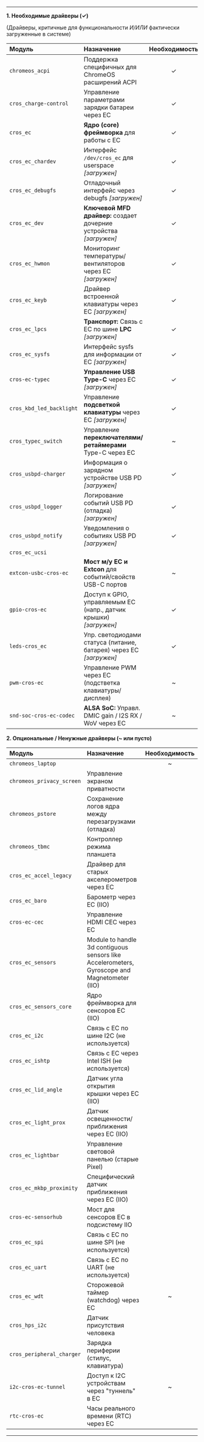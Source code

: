 
---

**1. Необходимые драйверы (✓)**

(Драйверы, критичные для функциональности *И/ИЛИ* фактически загруженные в системе)

| Модуль                   | Назначение                                                         | Необходимость |
| :----------------------- | :----------------------------------------------------------------- | :-----------: |
| `chromeos_acpi`          | Поддержка специфичных для ChromeOS расширений ACPI                 |       ✓       |
| `cros_charge-control`    | Управление параметрами зарядки батареи через EC                    |       ✓       |
| `cros_ec`                | **Ядро (core) фреймворка** для работы с EC                         |       ✓       |
| `cros_ec_chardev`        | Интерфейс `/dev/cros_ec` для userspace _[загружен]_                |       ✓       |
| `cros_ec_debugfs`        | Отладочный интерфейс через debugfs _[загружен]_                    |       ✓       |
| `cros_ec_dev`            | **Ключевой MFD драйвер:** создает дочерние устройства _[загружен]_ |       ✓       |
| `cros_ec_hwmon`          | Мониторинг температуры/вентиляторов через EC _[загружен]_          |       ✓       |
| `cros_ec_keyb`           | Драйвер встроенной клавиатуры через EC _[загружен]_                |       ✓       |
| `cros_ec_lpcs`           | **Транспорт:** Связь с EC по шине **LPC** _[загружен]_             |       ✓       |
| `cros_ec_sysfs`          | Интерфейс sysfs для информации от EC _[загружен]_                  |       ✓       |
| `cros-ec-typec`          | **Управление USB Type-C** через EC _[загружен]_                    |       ✓       |
| `cros_kbd_led_backlight` | Управление **подсветкой клавиатуры** через EC _[загружен]_         |       ✓       |
| `cros_typec_switch`      | Управление **переключателями/ретаймерами** Type-C через EC         |       ~       |
| `cros_usbpd-charger`     | Информация о зарядном устройстве USB PD _[загружен]_               |       ✓       |
| `cros_usbpd_logger`      | Логирование событий USB PD (отладка) _[загружен]_                  |       ✓       |
| `cros_usbpd_notify`      | Уведомления о событиях USB PD _[загружен]_                         |       ✓       |
| `cros_ec_ucsi`           | |               |
| `extcon-usbc-cros-ec`    | **Мост м/у EC и Extcon** для событий/свойств USB-C портов          |       ~       |
| `gpio-cros-ec`           | Доступ к GPIO, управляемым EC (напр., датчик крышки) _[загружен]_  |       ✓       |
| `leds-cros_ec`           | Упр. светодиодами статуса (питание, батарея) через EC _[загружен]_ |       ✓       |
| `pwm-cros-ec`            | Управление PWM через EC (подстветка клавиатуры/дисплея)            |       ~       |
| `snd-soc-cros-ec-codec`  | **ALSA SoC:** Управл. DMIC gain / I2S RX / WoV через EC            |       ~       |

**2. Опциональные / Ненужные драйверы (~ или пусто)**

| Модуль                   | Назначение                                                         | Необходимость |
| :------------------------| :----------------------------------------------------------------- | :-----------: |
| `chromeos_laptop`        | |       ~       |
| `chromeos_privacy_screen`| Управление экраном приватности                                     |               |
| `chromeos_pstore`        | Сохранение логов ядра между перезагрузками (отладка)               |               |
| `chromeos_tbmc`          | Контроллер режима планшета                                         |               |
| `cros_ec_accel_legacy`   | Драйвер для старых акселерометров через EC                         |               |
| `cros_ec_baro`           | Барометр через EC (IIO)                                            |               |
| `cros-ec-cec`            | Управление HDMI CEC через EC                                       |               |
| `cros_ec_sensors`        | Module to handle 3d contiguous sensors like Accelerometers, Gyroscope and Magnetometer (IIO) |               |
| `cros_ec_sensors_core`   | Ядро фреймворка для сенсоров EC (IIO)                              |               |
| `cros_ec_i2c`            | Связь с EC по шине I2C (не используется)                           |               |
| `cros_ec_ishtp`          | Связь с EC через Intel ISH (не используется)                       |               |
| `cros_ec_lid_angle`      | Датчик угла открытия крышки через EC (IIO)                         |               |
| `cros_ec_light_prox`     | Датчик освещенности/приближения через EC (IIO)                     |               |
| `cros_ec_lightbar`       | Управление световой панелью (старые Pixel)                         |               |
| `cros_ec_mkbp_proximity` | Специфический датчик приближения через EC (IIO)                    |               |
| `cros-ec-sensorhub`      | Мост для сенсоров EC в подсистему IIO                              |               |
| `cros_ec_spi`            | Связь с EC по шине SPI (не используется)                           |               |
| `cros_ec_uart`           | Связь с EC по UART (не используется)                               |               |
| `cros_ec_wdt`            | Сторожевой таймер (watchdog) через EC                              |       ~       |
| `cros_hps_i2c`           | Датчик присутствия человека                                        |               |
| `cros_peripheral_charger`| Зарядка периферии (стилус, клавиатура)                             |               |
| `i2c-cros-ec-tunnel`     | Доступ к I2C устройствам через "туннель" в EC                      |       ~       |
| `rtc-cros-ec`            | Часы реального времени (RTC) через EC                              |               |

---
